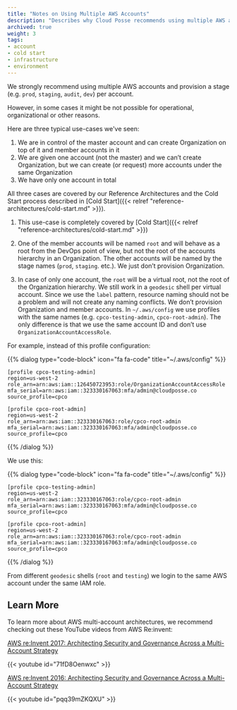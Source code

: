 ```yaml
---
title: "Notes on Using Multiple AWS Accounts"
description: "Describes why Cloud Posse recommends using multiple AWS accounts to provision infrastructure into different environments"
archived: true
weight: 3
tags:
- account
- cold start
- infrastructure
- environment
---
```


We strongly recommend using multiple AWS accounts and provision a stage (e.g. `prod`, `staging`, `audit`, `dev`) per account.

However, in some cases it might be not possible for operational, organizational or other reasons. 

Here are three typical use-cases we've seen:

1. We are in control of the master account and can create Organization on top of it and member accounts in it
2. We are given one account (not the master) and we can’t create Organization, but we can create (or request) more accounts under the same Organization
3. We have only one account in total

All three cases are covered by our Reference Architectures and the Cold Start process described in [Cold Start]({{< relref "reference-architectures/cold-start.md" >}}).

1. This use-case is completely covered by [Cold Start]({{< relref "reference-architectures/cold-start.md" >}})

2. One of the member accounts will be named `root` and will behave as a root from the DevOps point of view, but not the root of the accounts hierarchy in an Organization.
The other accounts will be named by the stage names (`prod`, `staging`. etc.).
We just don’t provision Organization.

3. In case of only one account, the `root` will be a virtual root, not the root of the Organization hierarchy.
We still work in a `geodesic` shell per virtual account.
Since we use the `label` pattern, resource naming should not be a problem and will not create any naming conflicts.
We don’t provision Organization and member accounts.
In `~/.aws/config` we use profiles with the same names (e.g. `cpco-testing-admin`, `cpco-root-admin`).
The only difference is that we use the same account ID and don’t use `OrganizationAccountAccessRole`.

For example, instead of this profile configuration:

{{% dialog type="code-block" icon="fa fa-code" title="~/.aws/config" %}}
```
[profile cpco-testing-admin]
region=us-west-2
role_arn=arn:aws:iam::126450723953:role/OrganizationAccountAccessRole
mfa_serial=arn:aws:iam::323330167063:mfa/admin@cloudposse.co
source_profile=cpco

[profile cpco-root-admin]
region=us-west-2
role_arn=arn:aws:iam::323330167063:role/cpco-root-admin
mfa_serial=arn:aws:iam::323330167063:mfa/admin@cloudposse.co
source_profile=cpco
```
{{% /dialog %}}

We use this:

{{% dialog type="code-block" icon="fa fa-code" title="~/.aws/config" %}}
```
[profile cpco-testing-admin]
region=us-west-2
role_arn=arn:aws:iam::323330167063:role/cpco-root-admin
mfa_serial=arn:aws:iam::323330167063:mfa/admin@cloudposse.co
source_profile=cpco

[profile cpco-root-admin]
region=us-west-2
role_arn=arn:aws:iam::323330167063:role/cpco-root-admin
mfa_serial=arn:aws:iam::323330167063:mfa/admin@cloudposse.co
source_profile=cpco
```
{{% /dialog %}}

From different `geodesic` shells (`root` and `testing`) we login to the same AWS account under the same IAM role.


## Learn More

To learn more about AWS multi-account architectures, we recommend checking out these YouTube videos from AWS Re:invent:

[AWS re:Invent 2017: Architecting Security and Governance Across a Multi-Account Strategy](https://www.youtube.com/watch?v=71fD8Oenwxc&feature=youtu.be)

{{< youtube id="71fD8Oenwxc" >}}

[AWS re:Invent 2016: Architecting Security and Governance Across a Multi-Account Strategy](https://www.youtube.com/watch?v=pqq39mZKQXU&feature=youtu.be)

{{< youtube id="pqq39mZKQXU" >}}

<br>
